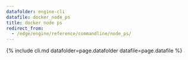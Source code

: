 ```yaml
---
datafolder: engine-cli
datafile: docker_node_ps
title: docker node ps
redirect_from:
  - /edge/engine/reference/commandline/node_ps/
---
```

<!--
This page is automatically generated from Docker's source code. If you want to
suggest a change to the text that appears here, open a ticket or pull request
in the source repository on GitHub:

https://github.com/docker/cli
-->
{% include cli.md datafolder=page.datafolder datafile=page.datafile %}
